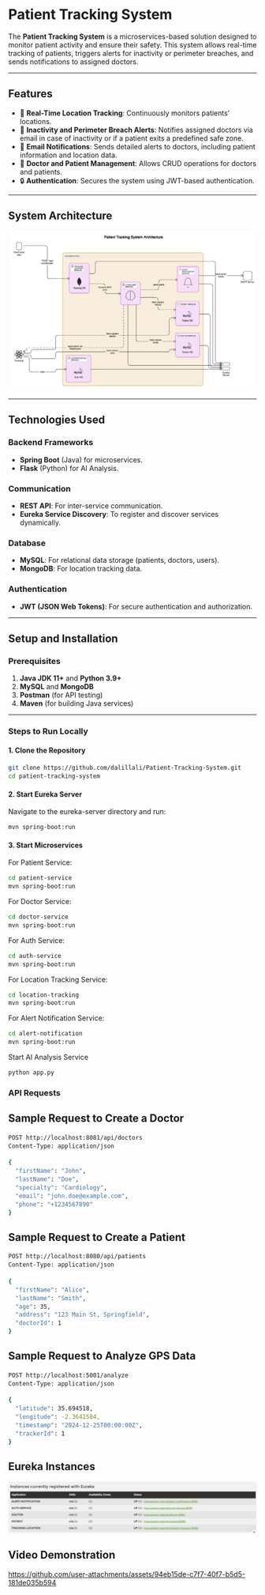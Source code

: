 # **Patient Tracking System**

The **Patient Tracking System** is a microservices-based solution designed to monitor patient activity and ensure their safety. This system allows real-time tracking of patients, triggers alerts for inactivity or perimeter breaches, and sends notifications to assigned doctors.

---

## **Features**
- 📍 **Real-Time Location Tracking**: Continuously monitors patients’ locations.
- 🚨 **Inactivity and Perimeter Breach Alerts**: Notifies assigned doctors via email in case of inactivity or if a patient exits a predefined safe zone.
- 📧 **Email Notifications**: Sends detailed alerts to doctors, including patient information and location data.
- 🏥 **Doctor and Patient Management**: Allows CRUD operations for doctors and patients.
- 🔒 **Authentication**: Secures the system using JWT-based authentication.

---

## **System Architecture**

![System Architecture](architecture.png)

---

## **Technologies Used**

### **Backend Frameworks**
- **Spring Boot** (Java) for microservices.
- **Flask** (Python) for AI Analysis.

### **Communication**
- **REST API**: For inter-service communication.
- **Eureka Service Discovery**: To register and discover services dynamically.

### **Database**
- **MySQL**: For relational data storage (patients, doctors, users).
- **MongoDB**: For location tracking data.

### **Authentication**
- **JWT (JSON Web Tokens)**: For secure authentication and authorization.

---

## **Setup and Installation**

### **Prerequisites**
1. **Java JDK 11+** and **Python 3.9+**
2. **MySQL** and **MongoDB**
3. **Postman** (for API testing)
4. **Maven** (for building Java services)

---

### **Steps to Run Locally**

#### **1. Clone the Repository**
```bash
git clone https://github.com/dalillali/Patient-Tracking-System.git
cd patient-tracking-system
```
#### **2. Start Eureka Server**
Navigate to the eureka-server directory and run:

```bash
mvn spring-boot:run
```

#### **3. Start Microservices**
For Patient Service:

```bash
cd patient-service
mvn spring-boot:run
```

For Doctor Service:

```bash
cd doctor-service
mvn spring-boot:run
```
For Auth Service:

```bash
cd auth-service
mvn spring-boot:run
```
For Location Tracking Service:

```bash
cd location-tracking
mvn spring-boot:run
```
For Alert Notification Service:

```bash
cd alert-notification
mvn spring-boot:run
```
Start AI Analysis Service

```bash
python app.py
```
### **API Requests**
## **Sample Request to Create a Doctor**
```bash
POST http://localhost:8081/api/doctors
Content-Type: application/json

{
  "firstName": "John",
  "lastName": "Doe",
  "specialty": "Cardiology",
  "email": "john.doe@example.com",
  "phone": "+1234567890"
}
```
## **Sample Request to Create a Patient**
```bash
POST http://localhost:8080/api/patients
Content-Type: application/json

{
  "firstName": "Alice",
  "lastName": "Smith",
  "age": 35,
  "address": "123 Main St, Springfield",
  "doctorId": 1
}
```
## **Sample Request to Analyze GPS Data**
```bash
POST http://localhost:5001/analyze
Content-Type: application/json

{
  "latitude": 35.694518,
  "longitude": -2.3641584,
  "timestamp": "2024-12-25T00:00:00Z",
  "trackerId": 1
}
```
## **Eureka Instances**
![Eureka Instances](eureka.png)

## **Video Demonstration**
https://github.com/user-attachments/assets/94eb15de-c7f7-40f7-b5d5-181de035b594
